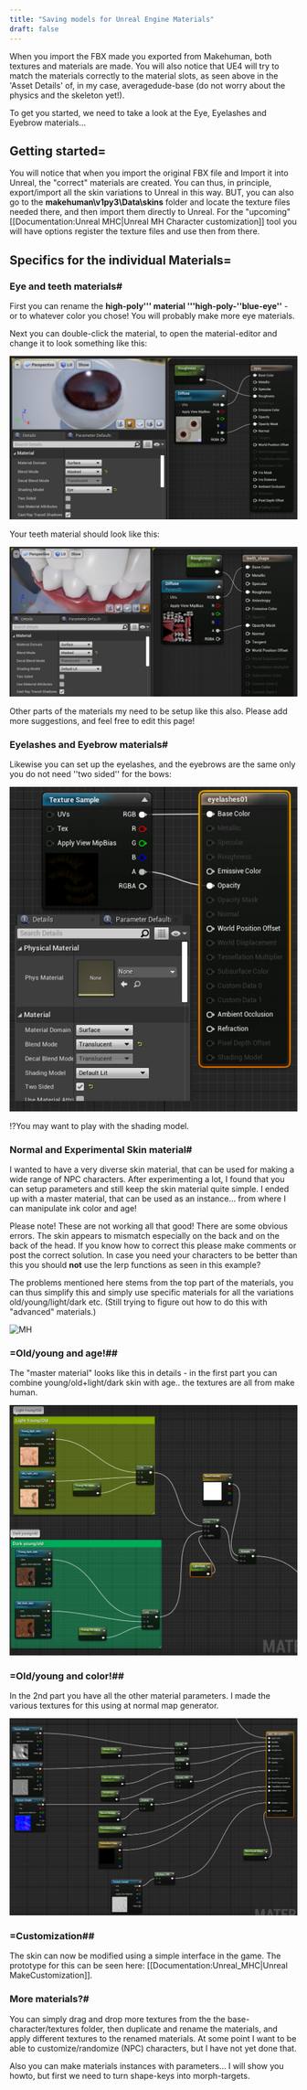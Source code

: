 ```yaml
---
title: "Saving models for Unreal Engine Materials"
draft: false
---
```


When you import the FBX made you exported from Makehuman, both textures and materials are made. You will also notice that UE4 will try to match the materials correctly to the material slots, as seen above in the 'Asset Details' of, in my case, averagedude-base (do not worry about the physics and the skeleton yet!).

To get you started, we need to take a look at the Eye, Eyelashes and Eyebrow materials... 

## Getting started=
You will notice that when you import the original FBX file and Import it into Unreal, the "correct" materials are created. You can thus, in principle, export/import all the skin variations to Unreal in this way. BUT, you can also go to the **makehuman\v1py3\Data\skins** folder and locate the texture files needed there, and then import them directly to Unreal. For the "upcoming" [[Documentation:Unreal MHC|Unreal MH Character customization]] tool you will have options register the texture files and use then from there. 


## Specifics for the individual Materials=
### Eye and teeth materials# 
First you can rename the **high-poly''' material '''high-poly-''blue-eye''** - or to whatever color you chose! You will probably make more eye materials.

Next you can double-click the material, to open the material-editor and change it to look something like this: 

 

![Ue4-26-eye-material.JPG](Ue4-26-eye-material.JPG)



Your teeth material should look like this: 

 

![Ue4-26-teeth-material.jpg](Ue4-26-teeth-material.jpg)



Other parts of the materials my need to be setup like this also. Please add more suggestions, and feel free to edit this page!

### Eyelashes and Eyebrow materials# 
Likewise you can set up the eyelashes, and the eyebrows are the same only you do not need ''two sided'' for the bows: 

  

![MH-UE4-Eyelashes-material.png](MH-UE4-Eyelashes-material.png)



!?You may want to play with the shading model.

### Normal and Experimental Skin material# 
I wanted to have a very diverse skin material, that can be used for making a wide range of NPC characters. After experimenting a lot, I found that you can setup parameters and still keep the skin material quite simple. I ended up with a master material, that can be used as an instance... from where I can manipulate ink color and age! 

 Please note! These are not working all that good! There are some obvious errors. The skin appears to mismatch especially on the back and on the back of the head. 
 If you know how to correct this please make comments or post the correct solution.
 In case you need your characters to be better than this you should **not** use the lerp functions as seen in this example?    

The problems mentioned here stems from the top part of the materials, you can thus simplify this and simply use specific materials for all the variations old/young/light/dark etc. (Still trying to figure out how to do this with "advanced" materials.) 




![MH](MH)



### =Old/young and age!## 
The "master material" looks like this in details - in the first part you can combine young/old+light/dark skin with age.. the textures are all from make human.  



![MH_UE4_MaterialMaster_1.png](MH_UE4_MaterialMaster_1.png)




### =Old/young and color!## 
In the 2nd part you have all the other material parameters. I made the various textures for this using at normal map generator. 



![MH_UE4_MaterialMaster_2.png](MH_UE4_MaterialMaster_2.png)



### =Customization##  
The skin can now be modified using a simple interface in the game. The prototype for this can be seen here: [[Documentation:Unreal_MHC|Unreal MakeCustomization]].

### More materials?# 

You can simply drag and drop more textures from the the base-character/textures folder, then duplicate and rename the materials, and apply different textures to the renamed materials. At some point I want to be able to customize/randomize (NPC) characters, but I have not yet done that. 

Also you can make materials instances with parameters... I will show you howto, but first we need to turn shape-keys into morph-targets.